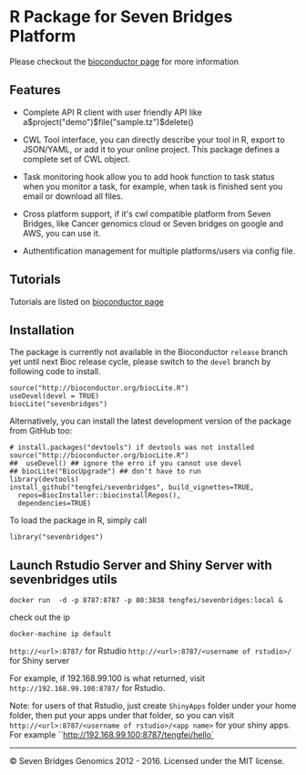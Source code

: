 # R Package for Seven Bridges Platform

Please checkout the [bioconductor page](http://bioconductor.org/packages/3.3/bioc/html/sevenbridges.html) for more information

## Features

- Complete API R client with user friendly API like a$project("demo")$file("sample.tz")$delete()

- CWL Tool interface, you can directly describe your tool in R, export to JSON/YAML, or add it to your online project. This package defines a complete set
of CWL object.

- Task monitoring hook allow you to add hook function to task status when you monitor a task, for example, when task is finished sent you email or download all files.

- Cross platform support, if it's cwl compatible platform from Seven
  Bridges, like Cancer genomics cloud or Seven bridges on google and
  AWS, you can use it.

- Authentification management for multiple platforms/users via config file.


## Tutorials

Tutorials are listed on  [bioconductor page](http://bioconductor.org/packages/3.3/bioc/html/sevenbridges.html)


## Installation

The package is currently not available in the Bioconductor `release` branch yet until next Bioc release cycle, please switch to the `devel` branch by following code to install.

```
source("http://bioconductor.org/biocLite.R")
useDevel(devel = TRUE)
biocLite("sevenbridges")
```

Alternatively, you can install the latest development version of the package from GitHub too:

```
# install.packages("devtools") if devtools was not installed
source("http://bioconductor.org/biocLite.R")
##  useDevel() ## ignore the erro if you cannot use devel
## biocLite("BiocUpgrade") ## don't have to run
library(devtools)
install_github("tengfei/sevenbridges", build_vignettes=TRUE, 
  repos=BiocInstaller::biocinstallRepos(),
  dependencies=TRUE)
```

To load the package in R, simply call

```
library("sevenbridges")
```

## Launch Rstudio Server and Shiny Server with sevenbridges utils

```
docker run  -d -p 8787:8787 -p 80:3838 tengfei/sevenbridges:local &
```

check out the ip

```
docker-machine ip default
```
`http://<url>:8787/` for Rstudio
`http://<url>:8787/<username of rstudio>/` for Shiny server

For example, if 192.168.99.100 is what returned, visit `http://192.168.99.100:8787/` for Rstudio.

Note: for users of that Rstudio, just create `ShinyApps` folder under
your home folder, then put your apps under that folder, so you can
visit `http://<url>:8787/<username of rstudio>/<app name>` for your
shiny apps. For example ``http://192.168.99.100:8787/tengfei/hello`

<hr>

© Seven Bridges Genomics 2012 - 2016. Licensed under the MIT license.
